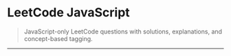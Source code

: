 # LeetCode JavaScript

> JavaScript-only LeetCode questions with solutions, explanations, and concept-based tagging.

---